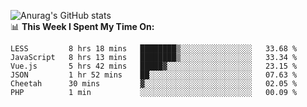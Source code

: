 
![Anurag's GitHub stats](https://github-readme-stats.vercel.app/api?username=supergczh&show_icons=true&theme=radical)
<br />
📊 **This Week I Spent My Time On:**

<!--START_SECTION:waka-->

```text
LESS         8 hrs 18 mins   ████████▒░░░░░░░░░░░░░░░░   33.68 %
JavaScript   8 hrs 13 mins   ████████▒░░░░░░░░░░░░░░░░   33.34 %
Vue.js       5 hrs 42 mins   █████▓░░░░░░░░░░░░░░░░░░░   23.15 %
JSON         1 hr 52 mins    ██░░░░░░░░░░░░░░░░░░░░░░░   07.63 %
Cheetah      30 mins         ▓░░░░░░░░░░░░░░░░░░░░░░░░   02.05 %
PHP          1 min           ░░░░░░░░░░░░░░░░░░░░░░░░░   00.09 %
```

<!--END_SECTION:waka-->

